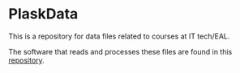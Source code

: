 PlaskData
=========

This is a repository for data files related to courses at IT tech/EAL.

The software that reads and processes these files are found in this [repository](https://github.com/moozer/Plask).
